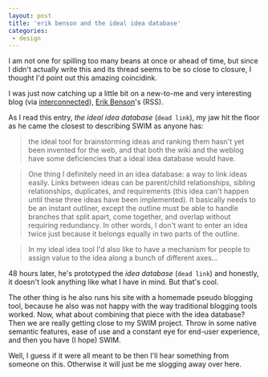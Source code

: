 ```yaml
---
layout: post
title: 'erik benson and the ideal idea database'
categories:
 - design
---
```


I am not one for spilling too many beans at once or ahead of time, but since I didn't actually write this and its thread seems to be so close to closure, I thought I'd point out this amazing coincidink.

I was just now catching up a little bit on a new-to-me and very interesting blog (via <a href="http://interconnected.org/home/2003_05_25_archive.shtml#200363332">interconnected</a>), <a href="http://busterbenson.com/">Erik Benson</a>'s (RSS).



As I read this entry, _the ideal idea database_ (`dead link`), my jaw hit the floor as he came the closest to describing SWIM as anyone has:

> the ideal tool for brainstorming ideas and ranking them hasn't yet been invented for the web, and that both the wiki and the weblog have some deficiencies that a ideal idea database would have. 

> One thing I definitely need in an idea database: a way to link ideas easily. Links between ideas can be parent/child relationships, sibling relationships, duplicates, and requirements (this idea can't happen until these three ideas have been implemented). It basically needs to be an instant outliner, except the outline must be able to handle branches that split apart, come together, and overlap without requiring redundancy. In other words, I don't want to enter an idea twice just because it belongs equally in two parts of the outline. 

> In my ideal idea tool I'd also like to have a mechanism for people to assign value to the idea along a bunch of different axes...

48 hours later, he's prototyped the _idea database_ (`dead link`) and honestly, it doesn't look anything like what I have in mind. But that's cool.

The other thing is he also runs his site with a homemade pseudo blogging tool, because he also was not happy with the way traditional blogging tools worked. Now, what about combining that piece with the idea database? Then we are really getting close to my SWIM project. Throw in some native semantic features, ease of use and a constant eye for end-user experience, and then you have (I hope) SWIM.

Well, I guess if it were all meant to be then I'll hear something from someone on this. Otherwise it will just be me slogging away over here.
